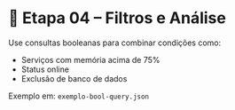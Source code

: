 # 🧠 Etapa 04 – Filtros e Análise

Use consultas booleanas para combinar condições como:

- Serviços com memória acima de 75%
- Status online
- Exclusão de banco de dados

Exemplo em: `exemplo-bool-query.json`
